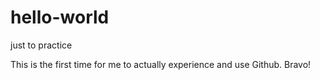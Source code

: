 # hello-world
just to practice

This is the first time for me to actually experience and use Github. Bravo!
